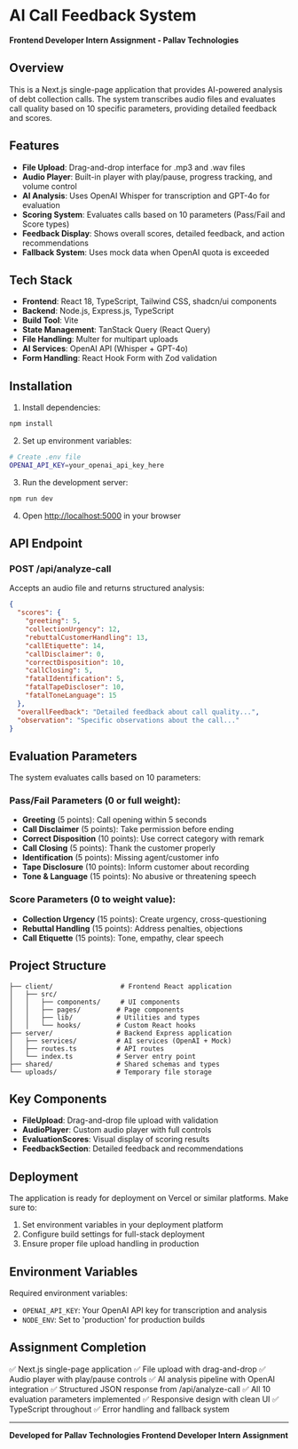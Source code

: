 # AI Call Feedback System

**Frontend Developer Intern Assignment - Pallav Technologies**

## Overview

This is a Next.js single-page application that provides AI-powered analysis of debt collection calls. The system transcribes audio files and evaluates call quality based on 10 specific parameters, providing detailed feedback and scores.

## Features

- **File Upload**: Drag-and-drop interface for .mp3 and .wav files
- **Audio Player**: Built-in player with play/pause, progress tracking, and volume control
- **AI Analysis**: Uses OpenAI Whisper for transcription and GPT-4o for evaluation
- **Scoring System**: Evaluates calls based on 10 parameters (Pass/Fail and Score types)
- **Feedback Display**: Shows overall scores, detailed feedback, and action recommendations
- **Fallback System**: Uses mock data when OpenAI quota is exceeded

## Tech Stack

- **Frontend**: React 18, TypeScript, Tailwind CSS, shadcn/ui components
- **Backend**: Node.js, Express.js, TypeScript
- **Build Tool**: Vite
- **State Management**: TanStack Query (React Query)
- **File Handling**: Multer for multipart uploads
- **AI Services**: OpenAI API (Whisper + GPT-4o)
- **Form Handling**: React Hook Form with Zod validation

## Installation

1. Install dependencies:
```bash
npm install
```

2. Set up environment variables:
```bash
# Create .env file
OPENAI_API_KEY=your_openai_api_key_here
```

3. Run the development server:
```bash
npm run dev
```

4. Open [http://localhost:5000](http://localhost:5000) in your browser

## API Endpoint

### POST /api/analyze-call

Accepts an audio file and returns structured analysis:

```json
{
  "scores": {
    "greeting": 5,
    "collectionUrgency": 12,
    "rebuttalCustomerHandling": 13,
    "callEtiquette": 14,
    "callDisclaimer": 0,
    "correctDisposition": 10,
    "callClosing": 5,
    "fatalIdentification": 5,
    "fatalTapeDiscloser": 10,
    "fatalToneLanguage": 15
  },
  "overallFeedback": "Detailed feedback about call quality...",
  "observation": "Specific observations about the call..."
}
```

## Evaluation Parameters

The system evaluates calls based on 10 parameters:

### Pass/Fail Parameters (0 or full weight):
- **Greeting** (5 points): Call opening within 5 seconds
- **Call Disclaimer** (5 points): Take permission before ending
- **Correct Disposition** (10 points): Use correct category with remark
- **Call Closing** (5 points): Thank the customer properly
- **Identification** (5 points): Missing agent/customer info
- **Tape Disclosure** (10 points): Inform customer about recording
- **Tone & Language** (15 points): No abusive or threatening speech

### Score Parameters (0 to weight value):
- **Collection Urgency** (15 points): Create urgency, cross-questioning
- **Rebuttal Handling** (15 points): Address penalties, objections
- **Call Etiquette** (15 points): Tone, empathy, clear speech

## Project Structure

```
├── client/                 # Frontend React application
│   ├── src/
│   │   ├── components/     # UI components
│   │   ├── pages/         # Page components
│   │   ├── lib/           # Utilities and types
│   │   └── hooks/         # Custom React hooks
├── server/                # Backend Express application
│   ├── services/          # AI services (OpenAI + Mock)
│   ├── routes.ts          # API routes
│   └── index.ts           # Server entry point
├── shared/                # Shared schemas and types
└── uploads/               # Temporary file storage
```

## Key Components

- **FileUpload**: Drag-and-drop file upload with validation
- **AudioPlayer**: Custom audio player with full controls
- **EvaluationScores**: Visual display of scoring results
- **FeedbackSection**: Detailed feedback and recommendations

## Deployment

The application is ready for deployment on Vercel or similar platforms. Make sure to:

1. Set environment variables in your deployment platform
2. Configure build settings for full-stack deployment
3. Ensure proper file upload handling in production

## Environment Variables

Required environment variables:

- `OPENAI_API_KEY`: Your OpenAI API key for transcription and analysis
- `NODE_ENV`: Set to 'production' for production builds

## Assignment Completion

✅ Next.js single-page application
✅ File upload with drag-and-drop
✅ Audio player with play/pause controls
✅ AI analysis pipeline with OpenAI integration
✅ Structured JSON response from /api/analyze-call
✅ All 10 evaluation parameters implemented
✅ Responsive design with clean UI
✅ TypeScript throughout
✅ Error handling and fallback system

---

**Developed for Pallav Technologies Frontend Developer Intern Assignment**